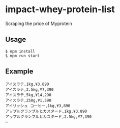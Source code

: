 # impact-whey-protein-list

Scraping the price of Myprotein

## Usage

```
$ npm install
$ npm run start
```

## Example

```
アイスラテ,1kg,¥3,890
アイスラテ,2.5kg,¥7,390
アイスラテ,5kg,¥14,290
アイスラテ,250g,¥1,590
アイリッシュ コーヒー,1kg,¥3,890
アップルクランブルとカスタード,1kg,¥3,890
アップルクランブルとカスタード,2.5kg,¥7,390
…
```
